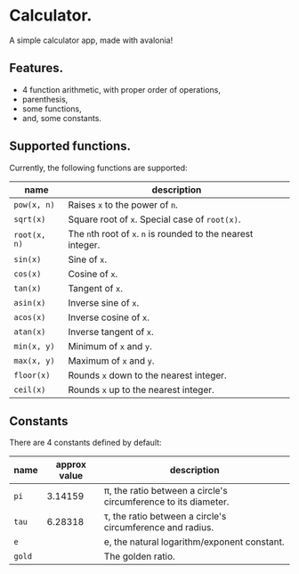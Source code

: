 # Calculator.

A simple calculator app, made with avalonia!

## Features.

- 4 function arithmetic, with proper order of operations,
- parenthesis,
- some functions,
- and, some constants. 

## Supported functions.

Currently, the following functions are supported:

| name         | description                                                     |
|--------------|-----------------------------------------------------------------|
| `pow(x, n)`  | Raises `x` to the power of `n`.                                 |
| `sqrt(x)`    | Square root of `x`. Special case of `root(x)`.                  |
| `root(x, n)` | The `n`th root of `x`. `n` is rounded to the nearest integer.   |
| `sin(x)`     | Sine of `x`.                                                    |
| `cos(x)`     | Cosine of `x`.                                                  |
| `tan(x)`     | Tangent of `x`.                                                 |
| `asin(x)`    | Inverse sine of `x`.                                            |
| `acos(x)`    | Inverse cosine of `x`.                                          |
| `atan(x)`    | Inverse tangent of `x`.                                         |
| `min(x, y)`  | Minimum of `x` and `y`.                                         |
| `max(x, y)`  | Maximum of `x` and `y`.                                         |
| `floor(x)`   | Rounds `x` down to the nearest integer.                         |
| `ceil(x)`    | Rounds `x` up to the nearest integer.                           |

## Constants

There are 4 constants defined by default:

| name   | approx value |                          description                           |
| ------ | ------------ | -------------------------------------------------------------  |
| `pi`   |   3.14159    | π, the ratio between a circle's circumference to its diameter. |
| `tau`  |   6.28318    |   τ, the ratio between a circle's circumference and radius.    |
| `e`    |              |         e, the natural logarithm/exponent constant.            |
| `gold` |              |                      The golden ratio.                         |